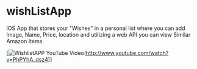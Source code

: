 # wishListApp
IOS App that stores your "Wishes" in a personal list where you can add Image, Name, Price, location and utilizing a web API you can view Similar Amazon Items.


[![WishlistAPP YouTube Video](https://img.youtube.com/vi/PhPYhA_dsz4/0.jpg)(http://www.youtube.com/watch?v=PhPYhA_dsz4)]




